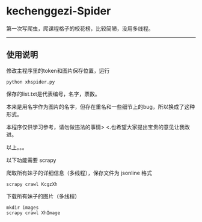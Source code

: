 # kechenggezi-Spider
第一次写爬虫，爬课程格子的校花榜，比较简陋，没用多线程。

---

## 使用说明

修改主程序里的token和图片保存位置，运行

    python xhspider.py

保存的list.txt是代表编号，名字，票数。

本来是用名字作为图片的名字，但存在重名和一些细节上的bug，所以换成了这种形式。

本程序仅供学习参考，请勿做违法的事情> <.也希望大家提出宝贵的意见让我改进。

以上。。。

以下功能需要 scrapy

爬取所有妹子的详细信息（多线程），保存文件为 jsonline 格式

    scrapy crawl KcgzXh
    
下载所有妹子的图片（多线程）

    mkdir images
    scrapy crawl XhImage
